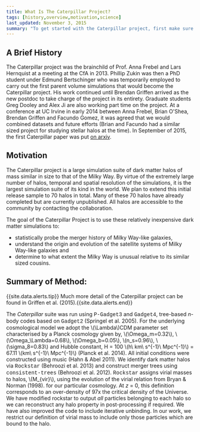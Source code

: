 ```yaml
---
title: What Is The Caterpillar Project?
tags: [history,overview,motivation,science]
last_updated: November 3, 2015
summary: "To get started with the Caterpillar project, first make sure you have a firm understanding of the strengths and weaknesses of the data."
---
```


## A Brief History

The Caterpillar project was the brainchild of Prof. Anna Frebel and Lars Hernquist at a meeting at the CfA in 2013. Phillip Zukin was then a PhD student under Edmund Bertschinger who was temporarily employed to carry out the first parent volume simulations that would become the Caterpillar project. His work continued until Brendan Griffen arrived as the new postdoc to take charge of the project in its entirety. Graduate students Greg Dooley and Alex Ji are also working part time on the project. At a conference at UC Irvine in early 2014 between Anna Frebel, Brian O'Shea, Brendan Griffen and Facundo Gomez, it was agreed that we would combined datasets and future efforts (Brian and Facundo had a similar sized project for studying stellar halos at the time). In September of 2015, the first Caterpillar paper was put [on arxiv](http://arxiv.org/abs/1509.01255v1).

## Motivation

The Caterpillar project is a large simulation suite of dark matter halos of mass similar in size to that of the Milky Way. By virtue of the extremely large number of halos, temporal and spatial resolution of the simulations, it is the largest simulation suite of its kind in the world. We plan to extend this initial release sample to 70 halos in total. Many of these 70 halos have already completed but are currently unpublished. All halos are accessible to the community by contacting the collaboration.

The goal of the Caterpillar Project is to use these relatively inexpensive dark matter simulations to:

* statistically probe the merger history of Milky Way-like galaxies,
* understand the origin and evolution of the satellite systems of Milky Way-like galaxies and
* determine to what extent the Milky Way is unusual relative to its similar sized cousins.

## Summary of Method:

{{site.data.alerts.tip}} Much more detail of the Caterpillar project can be found in Griffen et al. (2015).{{site.data.alerts.end}}

The _Caterpillar_ suite was run using <span style="font-family:Courier">P-Gadget3</span> and <span style="font-family:Courier">Gadget4</span>, tree-based _n_-body codes based on <span style="font-family:Courier">Gadget2</span> (Springel et al. 2005). For the underlying cosmological model we adopt the \\(\Lambda\\)CDM parameter set characterised by a Planck cosmology given by, \\(\Omega_m=0.32\\), \\(\Omega_\Lambda=0.68\\), \\(\Omega_b=0.05\\), \\(n_s=0.96\\), \\(\sigma_8=0.83\\) and Hubble constant, H = 100 \\(h\ km\ s^{-1}\ Mpc^{-1}\\) = 67.11 \\(km\ s^{-1}\ Mpc^{-1}\\) (Planck et al. 2014). All initial conditions were constructed using music (Hahn & Abel 2011).  We identify dark matter halos via <span style="font-family:Courier">Rockstar</span> (Behroozi et al. 2013) and construct merger trees using <span style="font-family:Courier">consistent-trees</span> (Behroozi et al. 2012). <span style="font-family:Courier">Rockstar</span> assigns virial masses to halos, \\(M_{vir}\\), using the evolution of the virial relation from Bryan & Norman (1998). for our particular cosmology. At _z_ = 0, this definition corresponds to an over-density of 97x the critical density of the Universe. We have modified rockstar to output _all_ particles belonging to each halo so we can reconstruct any halo property in post-processing if required. We have also improved the code to include iterative unbinding. In our work, we restrict our definition of virial mass to include only those particles which are bound to the halo.


